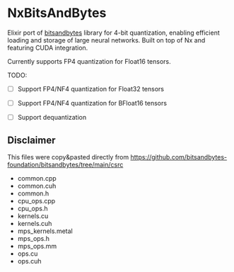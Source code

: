 # NxBitsAndBytes

Elixir port of [bitsandbytes](https://github.com/TimDettmers/bitsandbytes) library for 4-bit quantization, enabling efficient loading and storage of large neural networks. 
Built on top of Nx and featuring CUDA integration.

Currently supports FP4 quantization for Float16 tensors.

TODO:
- [ ] Support FP4/NF4 quantization for Float32 tensors
- [ ] Support FP4/NF4 quantization for BFloat16 tensors 
- [ ] Support dequantization


## Disclaimer

This files were copy&pasted directly from https://github.com/bitsandbytes-foundation/bitsandbytes/tree/main/csrc 
- common.cpp
- common.cuh
- common.h
- cpu_ops.cpp
- cpu_ops.h
- kernels.cu
- kernels.cuh
- mps_kernels.metal
- mps_ops.h
- mps_ops.mm
- ops.cu
- ops.cuh